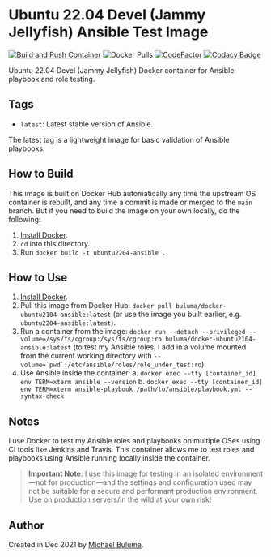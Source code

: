 # Ubuntu 22.04 Devel (Jammy Jellyfish) Ansible Test Image

[![Build and Push Container](https://github.com/buluma/docker-ubuntu2204-ansible/actions/workflows/build-image.yml/badge.svg?branch=main)](https://github.com/buluma/docker-ubuntu2204-ansible/actions/workflows/build-image.yml) ![Docker Pulls](https://img.shields.io/docker/pulls/buluma/docker-ubuntu2204-ansible) [![CodeFactor](https://www.codefactor.io/repository/github/buluma/docker-ubuntu2204-ansible/badge)](https://www.codefactor.io/repository/github/buluma/docker-ubuntu2204-ansible) [![Codacy Badge](https://api.codacy.com/project/badge/Grade/9e63fd25e79042ae87cc103e7aa28842)](https://app.codacy.com/gh/buluma/docker-ubuntu2204-ansible?utm_source=github.com&utm_medium=referral&utm_content=buluma/docker-ubuntu2204-ansible&utm_campaign=Badge_Grade_Settings)

Ubuntu 22.04 Devel (Jammy Jellyfish) Docker container for Ansible playbook and role testing.

## Tags

  - `latest`: Latest stable version of Ansible.

The latest tag is a lightweight image for basic validation of Ansible playbooks.

## How to Build

This image is built on Docker Hub automatically any time the upstream OS container is rebuilt, and any time a commit is made or merged to the `main` branch. But if you need to build the image on your own locally, do the following:

  1. [Install Docker](https://docs.docker.com/install/).
  2. `cd` into this directory.
  3. Run `docker build -t ubuntu2204-ansible .`

## How to Use

  1. [Install Docker](https://docs.docker.com/engine/installation/).
  2. Pull this image from Docker Hub: `docker pull buluma/docker-ubuntu2104-ansible:latest` (or use the image you built earlier, e.g. `ubuntu2204-ansible:latest`).
  3. Run a container from the image: `docker run --detach --privileged --volume=/sys/fs/cgroup:/sys/fs/cgroup:ro buluma/docker-ubuntu2104-ansible:latest` (to test my Ansible roles, I add in a volume mounted from the current working directory with ``--volume=`pwd`:/etc/ansible/roles/role_under_test:ro``).
  4. Use Ansible inside the container:
    a. `docker exec --tty [container_id] env TERM=xterm ansible --version`
    b. `docker exec --tty [container_id] env TERM=xterm ansible-playbook /path/to/ansible/playbook.yml --syntax-check`

## Notes

I use Docker to test my Ansible roles and playbooks on multiple OSes using CI tools like Jenkins and Travis. This container allows me to test roles and playbooks using Ansible running locally inside the container.

> **Important Note**: I use this image for testing in an isolated environment—not for production—and the settings and configuration used may not be suitable for a secure and performant production environment. Use on production servers/in the wild at your own risk!

## Author

Created in Dec 2021 by [Michael Buluma](https://www.buluma.co.ke/).

